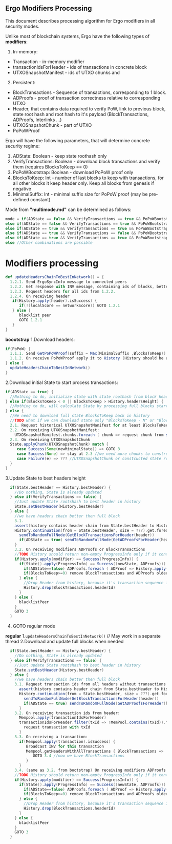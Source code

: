 Ergo Modifiers Processing
-------------------------

This document describes processing algorithm for Ergo modifiers in all security modes.

Unlike most of blockchain systems, Ergo have the following types of **modifiers**:
1. In-memory:
- Transaction - in-memory modifier
- transactionIdsForHeader - ids of transactions in concrete block
- UTXOSnapshotManifest - ids of UTXO chunks and 
2. Persistent:
- BlockTransactions - Sequence of transactions, corresponding to 1 block.
- ADProofs - proof of transaction correctness relative to corresponding UTXO
- Header, that contains data required to verify PoW, link to previous block, state root hash and root hash to it's payload (BlockTransactions, ADProofs, Interlinks ...)
- UTXOSnapshotChunk - part of UTXO
- PoPoWProof

Ergo will have the following parameters, that will determine concrete security regime:
1. ADState: Boolean - keep state roothash only 
2. VerifyTransactions: Boolean - download block transactions and verify them (requires BlocksToKeep == 0)
3. PoPoWBootstrap: Boolean - download PoPoW proof only
4. BlocksToKeep: Int - number of last blocks to keep with transactions, for all other blocks it keep header only. Keep all blocks from genesis if negative
5. MinimalSuffix: Int - minimal suffix size for PoPoW proof (may be pre-defined constant)

Mode from **"multimode.md"** can be determined as follows:
```scala
mode = if(ADState == false && VerifyTransactions == true && PoPoWBootstrap == false && BlocksToKeep < 0) "full"
else if(ADState == false && VerifyTransactions == true && PoPoWBootstrap == false && BlocksToKeep >= 0) "pruned-full"
else if(ADState == true && VerifyTransactions == true && PoPoWBootstrap == false) "light-full"
else if(ADState == true && VerifyTransactions == false && PoPoWBootstrap == true && BlocksToKeep == 0) "light-spv"
else if(ADState == true && VerifyTransactions == true && PoPoWBootstrap == true && BlocksToKeep == 0) "light-full-PoPoW"
else //Other combinations are possible
```

Modifiers processing
====================

```scala
def updateHeadersChainToBestInNetwork() = {
  1.2.1. Send ErgoSyncInfo message to connected peers
  1.2.2. Get response with INV message, containing ids of blocks, better than our best block
  1.2.3. Request headers for all ids from 1.2.2.
  1.2.4. On receiving header
   if(History.apply(header).isSuccess) {
      if(!(localScore == networkScore)) GOTO 1.2.1
   } else {
      blacklist peer
      GOTO 1.2.1
   }
}
```

**boootstrap**
1.Download headers:
```scala
if(PoPoW) {
  1.1.1. Send GetPoPoWProof(suffix = Max(MinimalSuffix ,BlocksToKeep)) for all connections
  1.1.2. On receive PoPoWProof apply it to History (History should be able to determine, whether this PoPoWProof is better, than it's current best header chain)
} else {
  updateHeadersChainToBestInNetwork()
}
```
2.Download initial State to start process transactions:
```scala
if(ADState == true) {
  //Nothing to do, initialize state with state roothash from block header
} else if(BlocksToKeep < 0 || BlocksToKeep > History.headersHeight) {
  //Nothing to do, will calculate State by processing full blocks starting from genesis
} else {
  //We need to download full state BlocksToKeep back in history
  //TODO what if we can download state only "BlocksToKeep - N" or "BlocksToKeep + N" blocks back?
  2.1. Request historical UTXOSnapshotManifest for at least BlocksToKeep back
  2.2. On receiving UTXOSnapshotManifest: 
    UTXOSnapshotManifest.chunks.foreach ( chunk => request chunk from sender() //Or from random fullnode)
  2.3. On receiving UTXOSnapshotChunk
  State.applyChunk(UTXOSnapshotChunk) match {
     case Success(Some(newMinimalState)) => GOTO 3
     case Success(None) => stay at 2.3 //we need more chunks to construct state. TODO periodicaly request missed chunks
     case Failure(e) => ??? //UTXOSnapshotChunk or constcucted state roothash is invalid  
  }
}

```
3.Update State to best headers height
```scala
  if(State.bestHeader == History.bestHeader) {
    //Do nothing, State is already updated
  } else if(VerifyTransactions == false) {
    //Just update State rootshash to best header in history
    State.setBestHeader(History.bestHeader)
  } else {
    //we have headers chain better then full block         
    3.1. 
    assert(history contains header chain from State.bestHeader to History.bestHeaderx)
    History.continuation(from = State.bestHeader, size = ???).get.foreach { header => 
      sendToRandomFullNode(GetBlockTransactionsForHeader(header))
      if(ADState == true) sendToRandomFullNode(GetADProofsForHeader(header))
    }
    3.2. On receiving modifiers ADProofs or BlockTransactions
    //TODO History should return non-empty ProgressInfo only if it contains both ADProofs and BlockTransactions, or it contains BlockTransactions and ADState==false
    if(History.apply(modifier) == Success(ProgressInfo)) {
      if(State().apply(ProgressInfo) == Success((newState, ADProofs))) {
        if(ADState==false) ADProofs.foreach ( ADProof => History.apply(ADProof))
        if(BlocksToKeep>=0) remove BlockTransactions and ADProofs older than BlocksToKeep from history
      } else {
        //Drop Header from history, because it's transaction sequence is not valid
        History.drop(BlockTransactions.headerId)
      }
    } else {
      blacklistPeer
    }
    GOTO 3
  }
```
4. GOTO regular mode


**regular**
1.`updateHeadersChainToBestInNetwork()` // May work in a separate thread
2.Download and update full blocks when needed
```scala
  if(State.bestHeader == History.bestHeader) {
    //Do nothing, State is already updated
  } else if(VerifyTransactions == false) {
    //Just update State rootshash to best header in history
    State.setBestHeader(History.bestHeader)
  } else {
    //we have headers chain better then full block         
    3.1. Request transaction ids from all headers without transactions
      assert(history contains header chain from State.bestHeader to History.bestHeaderx)
      History.continuation(from = State.bestHeader, size = ???).get.foreach { header => 
        sendToRandomFullNode(GetBlockTransactionsForHeader(header))
        if(ADState == true) sendToRandomFullNode(GetADProofsForHeader(header))
      }
    3.2. On receiving transaction ids from header:
      Mempool.apply(transactionIdsForHeader)
      transactionIdsForHeader.filter(txId => !MemPool.contains(txId)).foreach { txId => 
        request transaction with txId
      }
    3.3. On receiving a transaction:
      if(Mempool.apply(transaction).isSuccess) {
         Broadcast INV for this transaction
         Mempool.getHeadersWithAllTransactions { BlockTransactions =>
            GOTO 3.4 //now we have BlockTransactions
         }
      }
    3.4. (same as 3.2. from bootstrap) On receiving modifiers ADProofs or BlockTransactions
    //TODO History should return non-empty ProgressInfo only if it contains both ADProofs and BlockTransactions, or it contains BlockTransactions and ADState==false
    if(History.apply(modifier) == Success(ProgressInfo)) {
      if(State().apply(ProgressInfo) == Success((newState, ADProofs))) {
        if(ADState==false) ADProofs.foreach ( ADProof => History.apply(ADProof))
        if(BlocksToKeep>=0) remove BlockTransactions and ADProofs older than BlocksToKeep from history
      } else {
        //Drop Header from history, because it's transaction sequence is not valid
        History.drop(BlockTransactions.headerId)
      }
    } else {
      blacklistPeer
    }
    GOTO 3
  }
```
